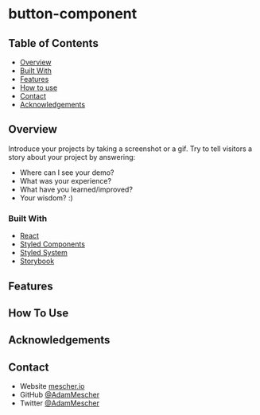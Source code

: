 # button-component

## Table of Contents

- [Overview](#overview)
- [Built With](#built-with)
- [Features](#features)
- [How to use](#how-to-use)
- [Contact](#contact)
- [Acknowledgements](#acknowledgements)

## Overview

Introduce your projects by taking a screenshot or a gif. Try to tell visitors a story about your project by answering:

- Where can I see your demo?
- What was your experience?
- What have you learned/improved?
- Your wisdom? :)

### Built With

- [React](https://reactjs.org/)
- [Styled Components](https://styled-components.com/)
- [Styled System](https://styled-system.com/)
- [Storybook](https://storybook.js.org/)

## Features

## How To Use

## Acknowledgements

## Contact

- Website [mescher.io](https://mescher.io)
- GitHub [@AdamMescher](https://github.com/AdamMescher)
- Twitter [@AdamMescher](https://{twitter.com/AdamMescher)
